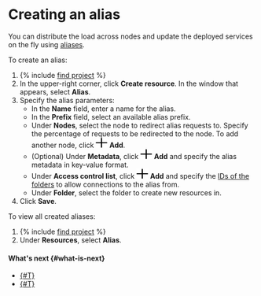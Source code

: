 # Creating an alias

You can distribute the load across nodes and update the deployed services on the fly using [aliases](../../concepts/resource-model.md#resources).

To create an alias:
1. {% include [find project](../../../_includes/datasphere/ui-find-project.md) %}
1. In the upper-right corner, click **Create resource**. In the window that appears, select **Alias**.
1. Specify the alias parameters:
   * In the **Name** field, enter a name for the alias.
   * In the **Prefix** field, select an available alias prefix.
   * Under **Nodes**, select the node to redirect alias requests to. Specify the percentage of requests to be redirected to the node. To add another node, click ![Add](../../../_assets/plus.svg) **Add**.
   * (Optional) Under **Metadata**, click ![Add](../../../_assets/plus.svg) **Add** and specify the alias metadata in key-value format.
   * Under **Access control list**, click ![Add](../../../_assets/plus.svg) **Add** and specify the [IDs of the folders](../../../resource-manager/operations/folder/get-id.md) to allow connections to the alias from.
   * Under **Folder**, select the folder to create new resources in.
1. Click **Save**.

To view all created aliases:
1. {% include [find project](../../../_includes/datasphere/ui-find-project.md) %}
1. Under **Resources**, select **Alias**.

#### What's next {#what-is-next}

* [{#T}](alias-update.md)
* [{#T}](alias-delete.md)